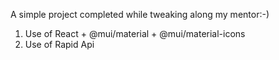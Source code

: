 A simple project completed while tweaking along my mentor:-)
1. Use of React + @mui/material + @mui/material-icons
2. Use of Rapid Api
